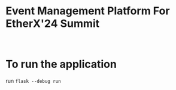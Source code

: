 # Event Management Platform For EtherX'24 Summit
<br />

# To run the application
run ``` flask --debug run ```
